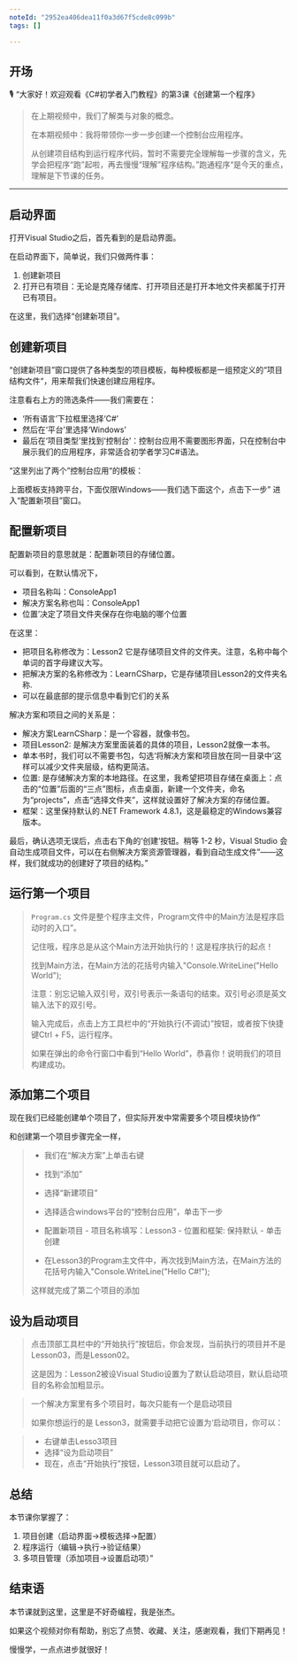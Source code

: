 ```yaml
---
noteId: "2952ea406dea11f0a3d67f5cde8c099b"
tags: []

---
```

## **开场**  
🎙️ “大家好！欢迎观看《C#初学者入门教程》的第3课《创建第一个程序》

> 在上期视频中，我们了解类与对象的概念。
> 
> 在本期视频中：我将带领你一步一步创建一个控制台应用程序。
>
> 从创建项目结构到运行程序代码，暂时不需要完全理解每一步骤的含义，先学会把程序“跑”起啦，再去慢慢“理解”程序结构。”跑通程序“是今天的重点，理解是下节课的任务。

---

## 启动界面

打开Visual Studio之后，首先看到的是启动界面。

在启动界面下，简单说，我们只做两件事：

1. 创建新项目
2. 打开已有项目：无论是克隆存储库、打开项目还是打开本地文件夹都属于打开已有项目。

在这里，我们选择“创建新项目”。

## 创建新项目

“创建新项目”窗口提供了各种类型的项目模板，每种模板都是一组预定义的“项目结构文件“，用来帮我们快速创建应用程序。

注意看右上方的筛选条件——我们需要在：

- ‘所有语言’下拉框里选择‘C#’
- 然后在‘平台’里选择‘Windows’
- 最后在‘项目类型’里找到‘控制台’：控制台应用不需要图形界面，只在控制台中展示我们的应用程序，非常适合初学者学习C#语法。

“这里列出了两个”控制台应用“的模板：

上面模板支持跨平台，下面仅限Windows——我们选下面这个，点击下一步” 进入“配置新项目”窗口。

## 配置新项目

配置新项目的意思就是：配置新项目的存储位置。

可以看到，在默认情况下，

- 项目名称叫：ConsoleApp1 
- 解决方案名称也叫：ConsoleApp1 
- 位置’决定了项目文件夹保存在你电脑的哪个位置

在这里：

- 把项目名称修改为：Lesson2 它是存储项目文件的文件夹。注意，名称中每个单词的首字母建议大写。
- 把解决方案的名称修改为：LearnCSharp，它是存储项目Lesson2的文件夹名称.
- 可以在最底部的提示信息中看到它们的关系

解决方案和项目之间的关系是：

- 解决方案LearnCSharp：是一个容器，就像书包。
- 项目Lesson2: 是解决方案里面装着的具体的项目，Lesson2就像一本书。
- 单本书时，我们可以不需要书包，勾选‘将解决方案和项目放在同一目录中’这样可以减少文件夹层级，结构更简洁。
- 位置: 是存储解决方案的本地路径。在这里，我希望把项目存储在桌面上：点击的“位置”后面的“三点”图标，点击桌面，新建一个文件夹，命名为“projects”，点击“选择文件夹”，这样就设置好了解决方案的存储位置。
- 框架：这里保持默认的.NET Framework 4.8.1，这是最稳定的Windows兼容版本。

最后，确认选项无误后，点击右下角的‘创建’按钮。稍等 1-2 秒，Visual Studio 会自动生成项目文件，可以在右侧解决方案资源管理器，看到自动生成文件”——这样，我们就成功的创建好了项目的结构。” 

## 运行第一个项目

> `Program.cs` 文件是整个程序主文件，Program文件中的Main方法是程序启动时的入口”。
> 
> 记住哦，程序总是从这个Main方法开始执行的！这是程序执行的起点！
>
> 找到Main方法，在Main方法的花括号内输入"Console.WriteLine("Hello World");
>
> 注意：别忘记输入双引号，双引号表示一条语句的结束。双引号必须是英文输入法下的双引号。
> 
> 输入完成后，点击上方工具栏中的“开始执行(不调试)”按钮，或者按下快捷键Ctrl + F5，运行程序。
> 
> 如果在弹出的命令行窗口中看到“Hello World”，恭喜你！说明我们的项目构建成功。


## 添加第二个项目
现在我们已经能创建单个项目了，但实际开发中常需要多个项目模块协作”

和创建第一个项目步骤完全一样，

> - 我们在“解决方案”上单击右键
> 
> - 找到“添加”
> 
> - 选择“新建项目”
> 
> - 选择适合windows平台的“控制台应用”，单击下一步
> 
> - 配置新项目
>       - 项目名称填写：Lesson3
>       - 位置和框架: 保持默认
>       - 单击创建
> - 在Lesson3的Program主文件中，再次找到Main方法，在Main方法的花括号内输入"Console.WriteLine("Hello C#!");
>
> 这样就完成了第二个项目的添加

## 设为启动项目

> 点击顶部工具栏中的“开始执行”按钮后，你会发现，当前执行的项目并不是Lesson03，而是Lesson02。
> 
> 这是因为：Lesson2被设Visual Studio设置为了默认启动项目，默认启动项目的名称会加粗显示。

> 一个解决方案里有多个项目时，每次只能有一个是启动项目
> 
> 如果你想运行的是 Lesson3，就需要手动把它设置为‘启动项目，你可以：

> - 右键单击Lesso3项目
> - 选择“设为启动项目”
> - 现在，点击“开始执行”按钮，Lesson3项目就可以启动了。

## 总结
本节课你掌握了：

1. 项目创建（启动界面→模板选择→配置）
2. 程序运行（编辑→执行→验证结果）
3. 多项目管理（添加项目→设置启动项）”

## 结束语

本节课就到这里，这里是不好奇编程，我是张杰。

如果这个视频对你有帮助，别忘了点赞、收藏、关注，感谢观看，我们下期再见！

慢慢学，一点点进步就很好！

